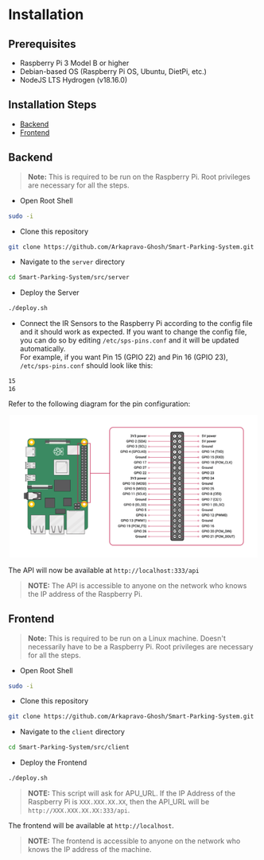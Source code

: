 # Installation
## Prerequisites
- Raspberry Pi 3 Model B or higher
- Debian-based OS (Raspberry Pi OS, Ubuntu, DietPi, etc.)
- NodeJS LTS Hydrogen (v18.16.0)
## Installation Steps
- [Backend](INSTALLATION.md#backend)
- [Frontend](INSTALLATION.md#frontend)
## Backend
> **Note:** This is required to be run on the Raspberry Pi. Root privileges are necessary for all the steps.
- Open Root Shell
```bash
sudo -i
```
- Clone this repository
```bash
git clone https://github.com/Arkapravo-Ghosh/Smart-Parking-System.git
```
- Navigate to the `server` directory
```bash
cd Smart-Parking-System/src/server
```
- Deploy the Server
```bash
./deploy.sh
```
- Connect the IR Sensors to the Raspberry Pi according to the config file and it should work as expected. If you want to change the config file, you can do so by editing `/etc/sps-pins.conf` and it will be updated automatically.\
For example, if you want Pin 15 (GPIO 22) and Pin 16 (GPIO 23), `/etc/sps-pins.conf` should look like this:
```
15
16
```
Refer to the following diagram for the pin configuration:
<div align=center>
    <img width=500 src="images/pin-config.png">
</div>

The API will now be available at `http://localhost:333/api`
> **NOTE:** The API is accessible to anyone on the network who knows the IP address of the Raspberry Pi.
## Frontend
> **Note:** This is required to be run on a Linux machine. Doesn't necessarily have to be a Raspberry Pi. Root privileges are necessary for all the steps.
- Open Root Shell
```bash
sudo -i
```
- Clone this repository
```bash
git clone https://github.com/Arkapravo-Ghosh/Smart-Parking-System.git
```
- Navigate to the `client` directory
```bash
cd Smart-Parking-System/src/client
```
- Deploy the Frontend
```bash
./deploy.sh
```
> **NOTE:** This script will ask for APU_URL. If the IP Address of the Raspberry Pi is `XXX.XXX.XX.XX`, then the API_URL will be `http://XXX.XXX.XX.XX:333/api`.

The frontend will be available at `http://localhost`.
> **NOTE:** The frontend is accessible to anyone on the network who knows the IP address of the machine.
